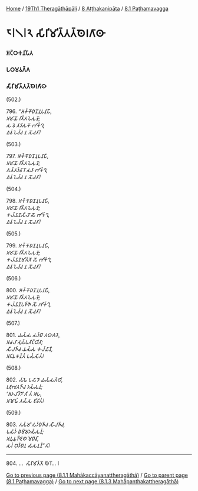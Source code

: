 
[Home](/) / [19Th1 Theragāthāpāḷi](../../../19Th1.md) / [8 Aṭṭhakanipāta](../../8.md) / [8.1 Paṭhamavagga](../8.1.md)

# 𑁮𑁇𑁧𑁇𑁨 𑀲𑀺𑀭𑀺𑀫𑀺𑀢𑁆𑀢𑀢𑁆𑀣𑁂𑀭𑀕𑀸𑀣𑀸

### 𑀅𑀝𑁆𑀞𑀓𑀦𑀺𑀧𑀸𑀢

### 𑀧𑀞𑀫𑀯𑀕𑁆𑀕

### 𑀲𑀺𑀭𑀺𑀫𑀺𑀢𑁆𑀢𑀢𑁆𑀣𑁂𑀭𑀕𑀸𑀣𑀸

(502.)

796\. _“𑀅𑀓𑁆𑀓𑁄𑀥𑀦𑁄𑀦𑀼𑀧𑀦𑀸𑀳𑀻,_  
_𑀅𑀫𑀸𑀬𑁄 𑀭𑀺𑀢𑁆𑀢𑀧𑁂𑀲𑀼𑀡𑁄;_  
_𑀲 𑀯𑁂 𑀢𑀸𑀤𑀺𑀲𑀓𑁄 𑀪𑀺𑀓𑁆𑀔𑀼,_  
_𑀏𑀯𑀁 𑀧𑁂𑀘𑁆𑀘 𑀦 𑀲𑁄𑀘𑀢𑀺𑁇_  


(503.)

797\. _𑀅𑀓𑁆𑀓𑁄𑀥𑀦𑁄𑀦𑀼𑀧𑀦𑀸𑀳𑀻,_  
_𑀅𑀫𑀸𑀬𑁄 𑀭𑀺𑀢𑁆𑀢𑀧𑁂𑀲𑀼𑀡𑁄;_  
_𑀕𑀼𑀢𑁆𑀢𑀤𑁆𑀯𑀸𑀭𑁄 𑀲𑀤𑀸 𑀪𑀺𑀓𑁆𑀔𑀼,_  
_𑀏𑀯𑀁 𑀧𑁂𑀘𑁆𑀘 𑀦 𑀲𑁄𑀘𑀢𑀺𑁇_  


(504.)

798\. _𑀅𑀓𑁆𑀓𑁄𑀥𑀦𑁄𑀦𑀼𑀧𑀦𑀸𑀳𑀻,_  
_𑀅𑀫𑀸𑀬𑁄 𑀭𑀺𑀢𑁆𑀢𑀧𑁂𑀲𑀼𑀡𑁄;_  
_𑀓𑀮𑁆𑀬𑀸𑀡𑀲𑀻𑀮𑁄 𑀲𑁄 𑀪𑀺𑀓𑁆𑀔𑀼,_  
_𑀏𑀯𑀁 𑀧𑁂𑀘𑁆𑀘 𑀦 𑀲𑁄𑀘𑀢𑀺𑁇_  


(505.)

799\. _𑀅𑀓𑁆𑀓𑁄𑀥𑀦𑁄𑀦𑀼𑀧𑀦𑀸𑀳𑀻,_  
_𑀅𑀫𑀸𑀬𑁄 𑀭𑀺𑀢𑁆𑀢𑀧𑁂𑀲𑀼𑀡𑁄;_  
_𑀓𑀮𑁆𑀬𑀸𑀡𑀫𑀺𑀢𑁆𑀢𑁄 𑀲𑁄 𑀪𑀺𑀓𑁆𑀔𑀼,_  
_𑀏𑀯𑀁 𑀧𑁂𑀘𑁆𑀘 𑀦 𑀲𑁄𑀘𑀢𑀺𑁇_  


(506.)

800\. _𑀅𑀓𑁆𑀓𑁄𑀥𑀦𑁄𑀦𑀼𑀧𑀦𑀸𑀳𑀻,_  
_𑀅𑀫𑀸𑀬𑁄 𑀭𑀺𑀢𑁆𑀢𑀧𑁂𑀲𑀼𑀡𑁄;_  
_𑀓𑀮𑁆𑀬𑀸𑀡𑀧𑀜𑁆𑀜𑁄 𑀲𑁄 𑀪𑀺𑀓𑁆𑀔𑀼,_  
_𑀏𑀯𑀁 𑀧𑁂𑀘𑁆𑀘 𑀦 𑀲𑁄𑀘𑀢𑀺𑁇_  


(507.)

801\. _𑀬𑀲𑁆𑀲 𑀲𑀤𑁆𑀥𑀸 𑀢𑀣𑀸𑀕𑀢𑁂,_  
_𑀅𑀘𑀮𑀸 𑀲𑀼𑀧𑁆𑀧𑀢𑀺𑀝𑁆𑀞𑀺𑀢𑀸;_  
_𑀲𑀻𑀮𑀜𑁆𑀘 𑀬𑀲𑁆𑀲 𑀓𑀮𑁆𑀬𑀸𑀡𑀁,_  
_𑀅𑀭𑀺𑀬𑀓𑀦𑁆𑀢𑀁 𑀧𑀲𑀁𑀲𑀺𑀢𑀁𑁇_  


(508.)

802\. _𑀲𑀁𑀖𑁂 𑀧𑀲𑀸𑀤𑁄 𑀬𑀲𑁆𑀲𑀢𑁆𑀣𑀺,_  
_𑀉𑀚𑀼𑀪𑀽𑀢𑀜𑁆𑀘 𑀤𑀲𑁆𑀲𑀦𑀁;_  
_‘𑀅𑀤𑀮𑀺𑀤𑁆𑀤𑁄’𑀢𑀺 𑀢𑀁 𑀆𑀳𑀼,_  
_𑀅𑀫𑁄𑀖𑀁 𑀢𑀲𑁆𑀲 𑀚𑀻𑀯𑀺𑀢𑀁𑁇_  


(509.)

803\. _𑀢𑀲𑁆𑀫𑀸 𑀲𑀤𑁆𑀥𑀜𑁆𑀘 𑀲𑀻𑀮𑀜𑁆𑀘,_  
_𑀧𑀲𑀸𑀤𑀁 𑀥𑀫𑁆𑀫𑀤𑀲𑁆𑀲𑀦𑀁;_  
_𑀅𑀦𑀼𑀬𑀼𑀜𑁆𑀚𑁂𑀣 𑀫𑁂𑀥𑀸𑀯𑀻,_  
_𑀲𑀭𑀁 𑀩𑀼𑀤𑁆𑀥𑀸𑀦 𑀲𑀸𑀲𑀦𑀦𑁆”𑀢𑀺𑁇_  


---

804\. …  𑀲𑀺𑀭𑀺𑀫𑀺𑀢𑁆𑀢𑁄 𑀣𑁂𑀭𑁄… 𑁇



[Go to previous page (8.1.1 Mahākaccāyanattheragāthā)](8.1.1.md) / [Go to parent page (8.1 Paṭhamavagga)](../8.1.md) / [Go to next page (8.1.3 Mahāpanthakattheragāthā)](8.1.3.md)


